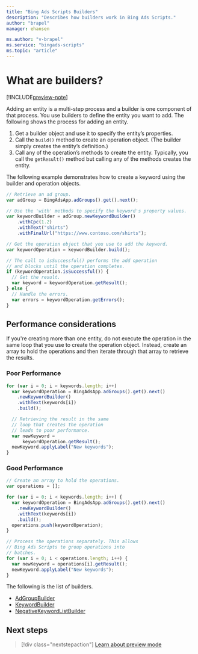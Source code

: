 ```yaml
---
title: "Bing Ads Scripts Builders"
description: "Describes how builders work in Bing Ads Scripts."
author: "brapel"
manager: ehansen

ms.author: "v-brapel"
ms.service: "bingads-scripts"
ms.topic: "article"
---
```


# What are builders?

[!INCLUDE[preview-note](../includes/preview-note.md)]

Adding an entity is a multi-step process and a builder is one component of that process. You use builders to define the entity you want to add. The following shows the process for adding an entity. 

1. Get a builder object and use it to specify the entity’s properties. 
2. Call the `build()` method to create an operation object. (The builder simply creates the entity’s definition.) 
3. Call any of the operation’s methods to create the entity. Typically, you call the `getResult()` method but calling any of the methods creates the entity.


The following example demonstrates how to create a keyword using the builder and operation objects.

```javascript
// Retrieve an ad group.
var adGroup = BingAdsApp.adGroups().get().next();

// Use the 'with' methods to specify the keyword's property values.
var keywordBuilder = adGroup.newKeywordBuilder()
    .withCpc(1.2)
    .withText("shirts")
    .withFinalUrl("https://www.contoso.com/shirts");

// Get the operation object that you use to add the keyword.
var keywordOperation = keywordBuilder.build();

// The call to isSuccessful() performs the add operation
// and blocks until the operation completes.
if (keywordOperation.isSuccessful()) {
  // Get the result.
  var keyword = keywordOperation.getResult();
} else {
  // Handle the errors.
  var errors = keywordOperation.getErrors();
}
```

## Performance considerations

If you're creating more than one entity, do not execute the operation in the same loop that you use to create the operation object. Instead, create an array to hold the operations and then iterate through that array to retrieve the results.  

### Poor Performance
``` javascript
for (var i = 0; i < keywords.length; i++)
  var keywordOperation = BingAdsApp.adGroups().get().next()
    .newKeywordBuilder()
    .withText(keywords[i])
    .build();

  // Retrieving the result in the same
  // loop that creates the operation
  // leads to poor performance.
  var newKeyword =
      keywordOperation.getResult();
  newKeyword.applyLabel("New keywords");
}
```

### Good Performance
``` javascript
// Create an array to hold the operations.
var operations = [];

for (var i = 0; i < keywords.length; i++) {
  var keywordOperation = BingAdsApp.adGroups().get().next()
    .newKeywordBuilder()
    .withText(keywords[i])
    .build();
  operations.push(keywordOperation);
}

// Process the operations separately. This allows
// Bing Ads Scripts to group operations into
// batches.
for (var i = 0; i < operations.length; i++) {
  var newKeyword = operations[i].getResult();
  newKeyword.applyLabel("New keywords");
}
```


The following is the list of builders.

- [AdGroupBuilder](../reference/AdGroupBuilder.md)
- [KeywordBuilder](../reference/KeywordBuilder.md)
- [NegativeKeywordListBuilder](../reference/NegativeKeywordListBuilder.md)

## Next steps

> [!div  class="nextstepaction"]
> [Learn about preview mode](../concepts/preview-mode.md)